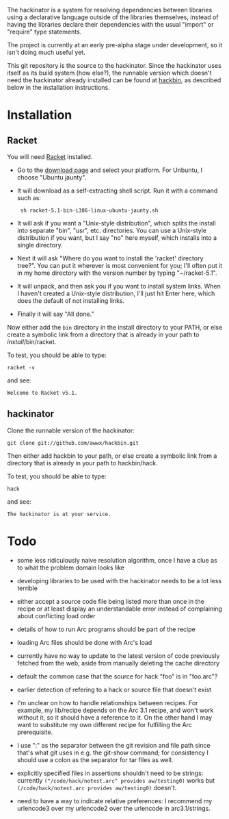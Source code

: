 The hackinator is a system for resolving dependencies between
libraries using a declarative language outside of the libraries
themselves, instead of having the libraries declare their dependencies
with the usual "import" or "require" type statements.

The project is currently at an early pre-alpha stage under
development, so it isn't doing much useful yet.

This git repository is the source to the hackinator.  Since the
hackinator uses itself as its build system (how else?), the runnable
version which doesn't need the hackinator already installed can be
found at [hackbin](https://github.com/awwx/hackbin), as described
below in the installation instructions.


Installation
============

Racket
------

You will need [Racket](http://racket-lang.org/) installed.

* Go to the [download page](http://racket-lang.org/download/) and
  select your platform.  For Unbuntu, I choose "Ubuntu jaunty".

* It will download as a self-extracting shell script.  Run it with a
  command such as:

       sh racket-5.1-bin-i386-linux-ubuntu-jaunty.sh

* It will ask if you want a "Unix-style distribution", which splits
  the install into separate "bin", "usr", etc. directories.  You can
  use a Unix-style distribution if you want, but I say "no" here
  myself, which installs into a single directory.

* Next it will ask "Where do you want to install the 'racket'
  directory tree?".  You can put it wherever is most convenient for
  you; I'll often put it in my home directory with the version number
  by typing "~/racket-5.1".

* It will unpack, and then ask you if you want to install system
  links.  When I haven't created a Unix-style distribution, I'll just
  hit Enter here, which does the default of not installing links.

* Finally it will say "All done."

Now either add the `bin` directory in the install directory to your
PATH, or else create a symbolic link from a directory that is already in
your path to *install*/bin/racket.

To test, you should be able to type:

    racket -v

and see:

    Welcome to Racket v5.1.


hackinator
----------

Clone the runnable version of the hackinator:

    git clone git://github.com/awwx/hackbin.git

Then either add hackbin to your path, or else create a symbolic link
from a directory that is already in your path to hackbin/hack.

To test, you should be able to type:

    hack

and see:

    The hackinator is at your service.


Todo
====

* some less ridiculously naive resolution algorithm, once I have a
  clue as to what the problem domain looks like

* developing libraries to be used with the hackinator needs to be a
  lot less terrible

* either accept a source code file being listed more than once in the
  recipe or at least display an understandable error instead of
  complaining about conflicting load order

* details of how to run Arc programs should be part of the recipe

* loading Arc files should be done with Arc's load

* currently have no way to update to the latest version of code
  previously fetched from the web, aside from manually deleting the
  cache directory

* default the common case that the source for hack "foo" is in
  "foo.arc"?

* earlier detection of refering to a hack or source file that doesn't
  exist

* I'm unclear on how to handle relationships between recipes.  For
  example, my lib/recipe depends on the Arc 3.1 recipe, and won't work
  without it, so it should have a reference to it.  On the other hand
  I may want to substitute my own different recipe for fulfilling the
  Arc prerequisite.

* I use ":" as the separator between the git revision and file path
  since that's what git uses in e.g. the git-show command; for
  consistency I should use a colon as the separator for tar files as
  well.

* explicitly specified files in assertions shouldn't need to be
  strings: currently `("/code/hack/notest.arc" provides aw/testing0)`
  works but `(/code/hack/notest.arc provides aw/testing0)` doesn't.

* need to have a way to indicate relative preferences: I recommend my
  urlencode3 over my urlencode2 over the urlencode in arc3.1/strings.
